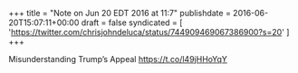 +++
title = "Note on Jun 20 EDT 2016 at 11:7"
publishdate = 2016-06-20T15:07:11+00:00
draft = false
syndicated = [ 'https://twitter.com/chrisjohndeluca/status/744909469067386900?s=20' ]
+++

Misunderstanding Trump’s Appeal https://t.co/l49jHHoYqY
